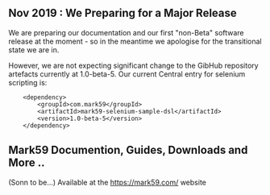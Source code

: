## Nov 2019 : We Preparing for a Major Release ##

<p>We are preparing our documentation and our first "non-Beta" software release at the moment - so in the meantime we apologise for the transitional state we are in.
  
<p>However, we are not expecting significant change to the GibHub repository artefacts currently at 1.0-beta-5.  Our current Central entry for selenium scripting is:     

		<dependency>
			<groupId>com.mark59</groupId>
			<artifactId>mark59-selenium-sample-dsl</artifactId>
			<version>1.0-beta-5</version>
		</dependency>



## Mark59 Documention, Guides, Downloads and More ..

(Sonn to be...) Available at the https://mark59.com/ website
